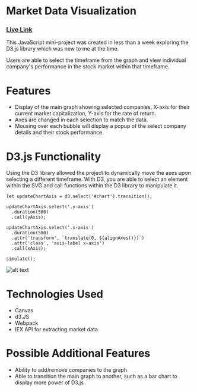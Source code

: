 # Market Data Visualization
### [Live Link](https://jonabantao.github.io/market-data-visualization/)

This JavaScript mini-project was created in less than a week exploring the D3.js library which was new to me at the time. 

Users are able to select the timeframe from the graph and view individual company's performance in the stock market within that timeframe. 

# Features
* Display of the main graph showing selected companies, X-axis for their current market capitalization, Y-axis for the rate of return.
* Axes are changed in each selection to match the data.
* Mousing over each bubble will display a popup of the select company details and their stock performance

# D3.js Functionality
Using the D3 library allowed the project to dynamically move the axes upon selecting a different timeframe. With D3, you are able to select an element within the SVG and call functions within the D3 library to manipulate it.
```
let updateChartAxis = d3.select('#chart').transition();

updateChartAxis.select('.y-axis')
  .duration(500)
  .call(yAxis);

updateChartAxis.select('.x-axis')
  .duration(500)
  .attr('transform', `translate(0, ${alignAxes()})`)
  .attr('class', 'axis-label x-axis')
  .call(xAxis);

simulate();
```

![alt text](https://media.giphy.com/media/24FWa3b2ctQxqjbK0Z/giphy.gif "Demonstration")

# Technologies Used
* Canvas
* d3.JS
* Webpack
* IEX API for extracting market data

# Possible Additional Features
* Ability to add/remove companies to the graph
* Able to transition the main graph to another, such as a bar chart to display more power of D3.js